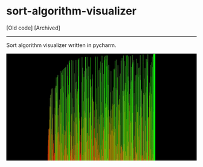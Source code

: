 # sort-algorithm-visualizer

[Old code] [Archived]

---

Sort algorithm visualizer written in pycharm.

![image](docs/image.gif)